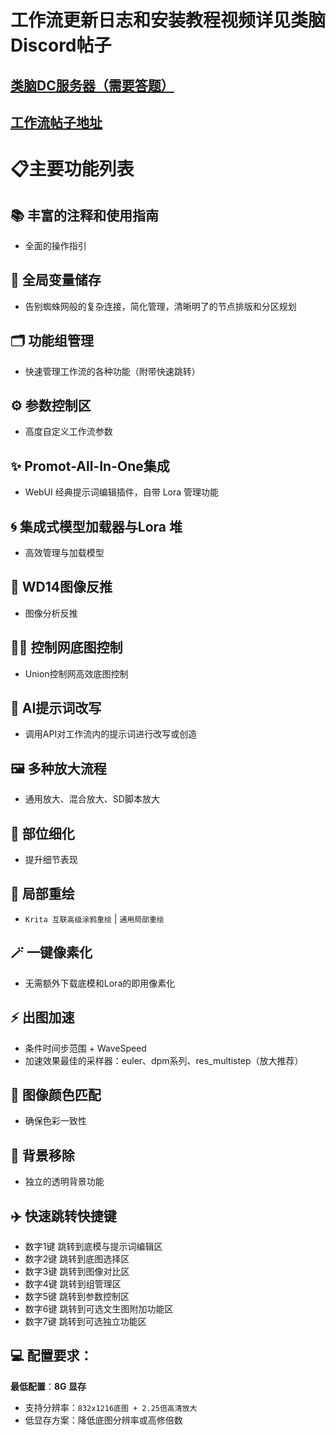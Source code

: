 # 工作流更新日志和安装教程视频详见类脑Discord帖子
## [类脑DC服务器（需要答题）](https://discord.gg/6kdVgVgcRx)
## [工作流帖子地址](https://discord.com/channels/1134557553011998840/1292880055193567263)

#  📋主要功能列表
## 📚 **丰富的注释和使用指南**
- 全面的操作指引
## 🔗 **全局变量储存**
- 告别蜘蛛网般的复杂连接，简化管理，清晰明了的节点排版和分区规划
## 🗂️ **功能组管理**
- 快速管理工作流的各种功能（附带快速跳转）
## ⚙️ **参数控制区**
- 高度自定义工作流参数
## ✨ **Promot-All-In-One集成**
- WebUI 经典提示词编辑插件，自带 Lora 管理功能
## 🌀 **集成式模型加载器与Lora 堆**
- 高效管理与加载模型
## 🎨 **WD14图像反推**
- 图像分析反推
## 🙆‍♂️ **控制网底图控制**
- Union控制网高效底图控制
## 🤖 **AI提示词改写**
- 调用API对工作流内的提示词进行改写或创造
## 🖼️ **多种放大流程**
- 通用放大、混合放大、SD脚本放大
## 👤 **部位细化**
- 提升细节表现
## 🎨 **局部重绘**
- `Krita 互联高级涂鸦重绘` | `通用局部重绘`
## 🪄 **一键像素化**
- 无需额外下载底模和Lora的即用像素化
## ⚡ **出图加速**
- 条件时间步范围 + WaveSpeed
- 加速效果最佳的采样器：euler、dpm系列、res_multistep（放大推荐）
## 🎨 **图像颜色匹配**
- 确保色彩一致性
## 🌈 **背景移除**
- 独立的透明背景功能
## ✈️ **快速跳转快捷键**
- 数字1键  跳转到底模与提示词编辑区
- 数字2键  跳转到底图选择区
- 数字3键  跳转到图像对比区
- 数字4键  跳转到组管理区
- 数字5键  跳转到参数控制区
- 数字6键  跳转到可选文生图附加功能区
- 数字7键  跳转到可选独立功能区


## 💻 **配置要求：**
**最低配置**：**8G 显存**
- 支持分辨率：`832x1216底图 + 2.25倍高清放大`
- 低显存方案：降低底图分辨率或高修倍数
